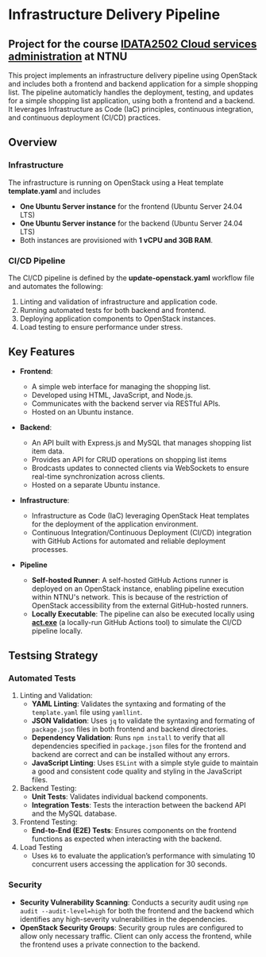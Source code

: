 # Infrastructure Delivery Pipeline

## Project for the course [IDATA2502 Cloud services administration](https://www.ntnu.edu/studies/courses/IDATA2502) at NTNU

This project implements an infrastructure delivery pipeline using OpenStack and includes both a frontend and backend application for a simple shopping list. The pipeline automaticly handles the deployment, testing, and updates for a simple shopping list application, using both a frontend and a backend. It leverages Infrastructure as Code (IaC) principles, continuous integration, and continuous deployment (CI/CD) practices.

## Overview

### Infrastructure
The infrastructure is running on OpenStack using a Heat template **template.yaml** and includes
- **One Ubuntu Server instance** for the frontend (Ubuntu Server 24.04 LTS)
- **One Ubuntu Server instance** for the backend (Ubuntu Server 24.04 LTS)
- Both instances are provisioned with **1 vCPU and 3GB RAM**.

### CI/CD Pipeline
The CI/CD pipeline is defined by the **update-openstack.yaml** workflow file and automates the following:
1. Linting and validation of infrastructure and application code.
2. Running automated tests for both backend and frontend.
3. Deploying application components to OpenStack instances.
4. Load testing to ensure performance under stress.

## Key Features

- **Frontend**: 
  - A simple web interface for managing the shopping list.
  - Developed using HTML, JavaScript, and Node.js.
  - Communicates with the backend server via RESTful APIs.
  - Hosted on an Ubuntu instance.

- **Backend**:
  - An API built with Express.js and MySQL that manages shopping list item data.
  - Provides an API for CRUD operations on shopping list items
  - Brodcasts updates to connected clients via WebSockets to ensure real-time synchronization across clients.
  - Hosted on a separate Ubuntu instance.

- **Infrastructure**:
  - Infrastructure as Code (IaC) leveraging OpenStack Heat templates for the deployment of the application environment.
  - Continuous Integration/Continuous Deployment (CI/CD) integration with GitHub Actions for automated and reliable deployment processes.
 
- **Pipeline**
  - **Self-hosted Runner**: A self-hosted GitHub Actions runner is deployed on an OpenStack instance, enabling pipeline execution within NTNU's network. This is because of the restriction of OpenStack accessibility from the external     GitHub-hosted runners.
  - **Locally Executable**: The pipeline can also be executed locally using [**act.exe**](https://github.com/nektos/act?tab=readme-ov-file) (a locally-run GitHub Actions tool) to simulate the CI/CD pipeline locally.

## Testsing Strategy
### Automated Tests
1. Linting and Validation:
    - **YAML Linting**: Validates the syntaxing and formating of the `template.yaml` file using `yamllint`.
    - **JSON Validation**: Uses `jq` to validate the syntaxing and formating of `package.json` files in both frontend and backend directories. 
    - **Dependency Validation**: Runs `npm install` to verify that all dependencies specified in `package.json` files for the frontend and backend are correct and can be installed without any errors.
    - **JavaScript Linting**: Uses `ESLint` with a simple style guide to maintain a good and consistent code quality and styling in the JavaScript files.
2. Backend Testing:
    - **Unit Tests**: Validates individual backend components.
    - **Integration Tests**: Tests the interaction between the backend API and the MySQL database.
3. Frontend Testing:
    - **End-to-End (E2E) Tests**: Ensures components on the frontend functions as expected when interacting with the backend.
4. Load Testing
    - Uses `k6` to evaluate the application’s performance with simulating 10 concurrent users accessing the application for 30 seconds.

### Security
- **Security Vulnerability Scanning**: Conducts a security audit using `npm audit --audit-level=high` for both the frontend and the backend which identifies any high-severity vulnerabilities in the dependencies.
- **OpenStack Security Groups**: Security group rules are configured to allow only necessary traffic. Client can only access the frontend, while the frontend uses a private connection to the backend. 

